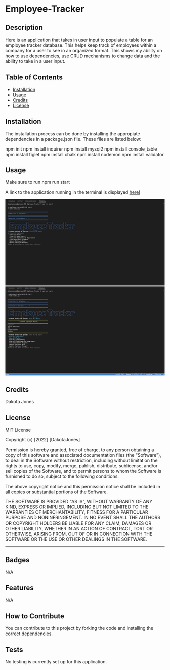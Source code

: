 # Employee-Tracker

## Description

Here is an application that takes in user input to populate a table for an employee tracker database. This helps keep track of employees within a company for a user to see in an organized format. This shows my ability on how to use dependencies, use CRUD mechanisms to change data and the ability to take in a user input.

## Table of Contents

- [Installation](#installation)
- [Usage](#usage)
- [Credits](#credits)
- [License](#license)

## Installation

The installation process can be done by installing the appropiate dependencies in a package.json file. These files are listed below:

npm init
npm install inquirer
npm install mysql2
npm install console_table
npm install figlet
npm install chalk
npm install nodemon
npm install validator

## Usage

Make sure to run npm run start

A link to the application running in the terminal is displayed [here!](https://drive.google.com/file/d/1OGO96iL1goNXCLt-il8WF_fiEbKsSvv7/view?usp=sharing)

![Application On Start](./assets/images/Start%20of%20application%20running.png)
![Displaying Roles](./assets/images/roles%20displayed.png)

## Credits

Dakota Jones

## License

MIT License

Copyright (c) [2022] [DakotaJones]

Permission is hereby granted, free of charge, to any person obtaining a copy
of this software and associated documentation files (the "Software"), to deal
in the Software without restriction, including without limitation the rights
to use, copy, modify, merge, publish, distribute, sublicense, and/or sell
copies of the Software, and to permit persons to whom the Software is
furnished to do so, subject to the following conditions:

The above copyright notice and this permission notice shall be included in all
copies or substantial portions of the Software.

THE SOFTWARE IS PROVIDED "AS IS", WITHOUT WARRANTY OF ANY KIND, EXPRESS OR
IMPLIED, INCLUDING BUT NOT LIMITED TO THE WARRANTIES OF MERCHANTABILITY,
FITNESS FOR A PARTICULAR PURPOSE AND NONINFRINGEMENT. IN NO EVENT SHALL THE
AUTHORS OR COPYRIGHT HOLDERS BE LIABLE FOR ANY CLAIM, DAMAGES OR OTHER
LIABILITY, WHETHER IN AN ACTION OF CONTRACT, TORT OR OTHERWISE, ARISING FROM,
OUT OF OR IN CONNECTION WITH THE SOFTWARE OR THE USE OR OTHER DEALINGS IN THE
SOFTWARE.

---

## Badges

N/A

## Features

N/A

## How to Contribute

You can contribute to this project by forking the code and installing the correct dependencies.

## Tests

No testing is currently set up for this application.
